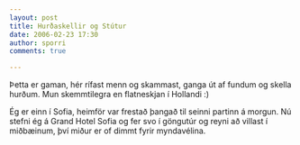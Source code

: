 ```yaml
---
layout: post
title: Hurðaskellir og Stútur
date: 2006-02-23 17:30
author: sporri
comments: true

---
```

Þetta er gaman, hér rífast menn og skammast, ganga út af fundum og skella hurðum. Mun skemmtilegra en flatneskjan í Hollandi :)

Ég er einn í Sofia, heimför var frestað þangað til seinni partinn á morgun. Nú stefni ég á Grand Hotel Sofia og fer svo í göngutúr og reyni að villast í miðbæinum, því miður er of dimmt fyrir myndavélina.

